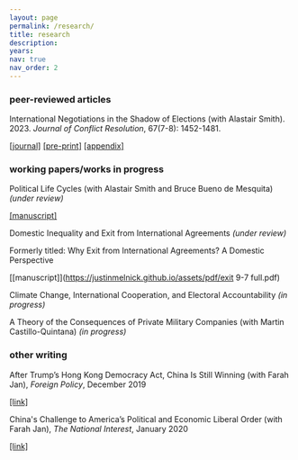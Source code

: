 ```yaml
---
layout: page
permalink: /research/
title: research
description:
years:
nav: true
nav_order: 2
---
```


<h3>peer-reviewed articles</h3>

International Negotiations in the Shadow of Elections (with Alastair Smith). 2023. _Journal of Conflict Resolution_, 67(7-8): 1452-1481.

[[journal]](https://journals.sagepub.com/doi/abs/10.1177/00220027221139433)     [[pre-print]](https://justinmelnick.github.io/assets/pdf/text_10_27.pdf)     [[appendix]](https://justinmelnick.github.io/assets/pdf/nego_online.pdf)

<h3>working papers/works in progress</h3>

Political Life Cycles (with Alastair Smith and Bruce Bueno de Mesquita) _(under review)_

[[manuscript]](https://justinmelnick.github.io/assets/pdf/PLC_March2023.pdf)

Domestic Inequality and Exit from International Agreements _(under review)_

Formerly titled: Why Exit from International Agreements? A Domestic Perspective  

[[manuscript]](https://justinmelnick.github.io/assets/pdf/exit 9-7 full.pdf)

Climate Change, International Cooperation, and Electoral Accountability  _(in progress)_

A Theory of the Consequences of Private Military Companies (with Martin Castillo-Quintana)  _(in progress)_

<h3>other writing</h3>

After Trump’s Hong Kong Democracy Act, China Is Still Winning (with Farah Jan), _Foreign Policy_, December 2019

[[link]](https://foreignpolicy.com/2019/12/02/trump-surprise-move-human-rights-hong-kong-protesters-democracy-act-upper-hand-china-trade-talks/)

China's Challenge to America’s Political and Economic Liberal Order (with Farah Jan), _The National Interest_, January 2020

[[link]](https://nationalinterest.org/feature/chinas-challenge-america%E2%80%99s-political-and-economic-liberal-order-111361)
